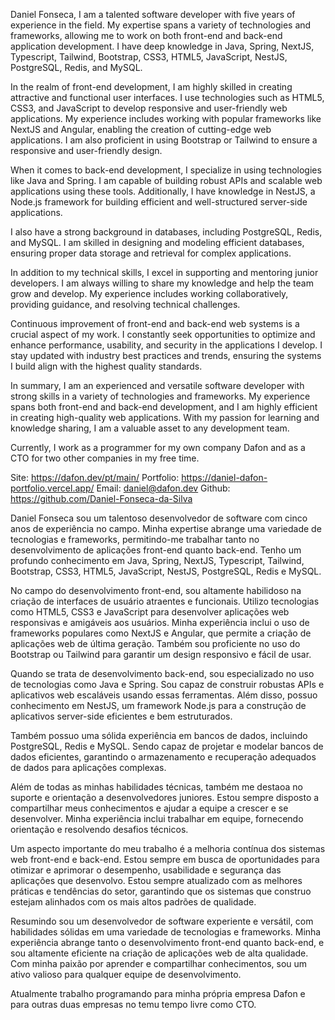 Daniel Fonseca, I am a talented software developer with five years of experience in the field. My expertise spans a variety of technologies and frameworks, allowing me to work on both front-end and back-end application development. I have deep knowledge in Java, Spring, NextJS, Typescript, Tailwind, Bootstrap, CSS3, HTML5, JavaScript, NestJS, PostgreSQL, Redis, and MySQL.

In the realm of front-end development, I am highly skilled in creating attractive and functional user interfaces. I use technologies such as HTML5, CSS3, and JavaScript to develop responsive and user-friendly web applications. My experience includes working with popular frameworks like NextJS and Angular, enabling the creation of cutting-edge web applications. I am also proficient in using Bootstrap or Tailwind to ensure a responsive and user-friendly design.

When it comes to back-end development, I specialize in using technologies like Java and Spring. I am capable of building robust APIs and scalable web applications using these tools. Additionally, I have knowledge in NestJS, a Node.js framework for building efficient and well-structured server-side applications.

I also have a strong background in databases, including PostgreSQL, Redis, and MySQL. I am skilled in designing and modeling efficient databases, ensuring proper data storage and retrieval for complex applications.

In addition to my technical skills, I excel in supporting and mentoring junior developers. I am always willing to share my knowledge and help the team grow and develop. My experience includes working collaboratively, providing guidance, and resolving technical challenges.

Continuous improvement of front-end and back-end web systems is a crucial aspect of my work. I constantly seek opportunities to optimize and enhance performance, usability, and security in the applications I develop. I stay updated with industry best practices and trends, ensuring the systems I build align with the highest quality standards.

In summary, I am an experienced and versatile software developer with strong skills in a variety of technologies and frameworks. My experience spans both front-end and back-end development, and I am highly efficient in creating high-quality web applications. With my passion for learning and knowledge sharing, I am a valuable asset to any development team.

Currently, I work as a programmer for my own company Dafon and as a CTO for two other companies in my free time.

Site: https://dafon.dev/pt/main/
Portfolio: https://daniel-dafon-portfolio.vercel.app/
Email: daniel@dafon.dev
Github: https://github.com/Daniel-Fonseca-da-Silva

Daniel Fonseca sou um talentoso desenvolvedor de software com cinco anos de experiência no campo. Minha expertise abrange uma variedade de tecnologias e frameworks, permitindo-me trabalhar tanto no desenvolvimento de aplicações front-end quanto back-end. Tenho um profundo conhecimento em Java, Spring, NextJS, Typescript, Tailwind, Bootstrap, CSS3, HTML5, JavaScript, NestJS, PostgreSQL, Redis e MySQL.

No campo do desenvolvimento front-end, sou altamente habilidoso na criação de interfaces de usuário atraentes e funcionais. Utilizo tecnologias como HTML5, CSS3 e JavaScript para desenvolver aplicações web responsivas e amigáveis aos usuários. Minha experiência inclui o uso de frameworks populares como NextJS e Angular, que permite a criação de aplicações web de última geração. Também sou proficiente no uso do Bootstrap ou Tailwind para garantir um design responsivo e fácil de usar.

Quando se trata de desenvolvimento back-end, sou especializado no uso de tecnologias como Java e Spring.  Sou capaz de construir robustas APIs e aplicativos web escaláveis usando essas ferramentas. Além disso, possuo conhecimento em NestJS, um framework Node.js para a construção de aplicativos server-side eficientes e bem estruturados.

Também possuo uma sólida experiência em bancos de dados, incluindo PostgreSQL, Redis e MySQL.  Sendo capaz de projetar e modelar bancos de dados eficientes, garantindo o armazenamento e recuperação adequados de dados para aplicações complexas.

Além de todas as minhas habilidades técnicas, também me destaoa no suporte e orientação a desenvolvedores juniores. Estou sempre disposto a compartilhar meus conhecimentos e ajudar a equipe a crescer e se desenvolver. Minha experiência inclui trabalhar em equipe, fornecendo orientação e resolvendo desafios técnicos.

Um aspecto importante do meu trabalho é a melhoria contínua dos sistemas web front-end e back-end.  Estou sempre em busca de oportunidades para otimizar e aprimorar o desempenho, usabilidade e segurança das aplicações que desenvolvo. Estou sempre atualizado com as melhores práticas e tendências do setor, garantindo que os sistemas que construo estejam alinhados com os mais altos padrões de qualidade.

Resumindo sou um desenvolvedor de software experiente e versátil, com habilidades sólidas em uma variedade de tecnologias e frameworks. Minha experiência abrange tanto o desenvolvimento front-end quanto back-end, e sou altamente eficiente na criação de aplicações web de alta qualidade. Com minha paixão por aprender e compartilhar conhecimentos,  sou um ativo valioso para qualquer equipe de desenvolvimento.

Atualmente trabalho programando para minha própria empresa Dafon e para outras duas empresas no temu tempo livre como CTO.
